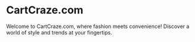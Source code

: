 # CartCraze.com
Welcome to CartCraze.com, where fashion meets convenience! Discover a world of style and trends at your fingertips.
